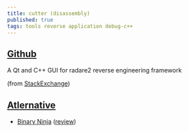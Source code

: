 ```yaml
---
title: cutter (disassembly)
published: true
tags: tools reverse application debug-c++
---
```

## [Github](https://github.com/radareorg/cutter)
A Qt and C++ GUI for radare2 reverse engineering framework

(from [StackExchange](https://unix.stackexchange.com/questions/418354/understanding-what-a-linux-binary-is-doing))

## [Atlernative](https://news.ycombinator.com/item?id=17252585)
- [Binary Ninja](https://binary.ninja/) ([review](https://www.trailofbits.com/research-and-development/binja/))
